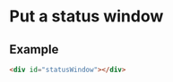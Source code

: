 Put a status window
================================================================================

Example
--------------------------------------------------------------------------------

```html
<div id="statusWindow"></div>
```
